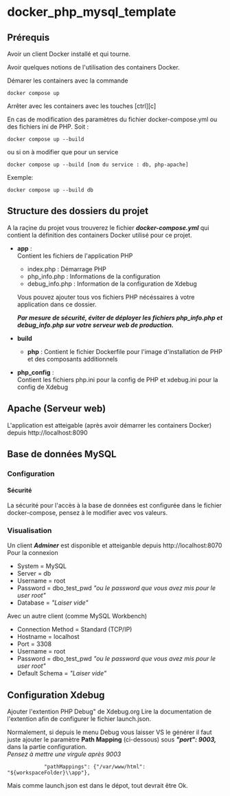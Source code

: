 # docker_php_mysql_template

## Prérequis
Avoir un client Docker installé et qui tourne.

Avoir quelques notions de l'utilisation des containers Docker.

Démarer les containers avec la commande 
```
docker compose up
```
Arrêter avec les containers avec les touches [ctrl][c]

En cas de modification des paramètres du fichier docker-compose.yml ou des fichiers ini de PHP.
Soit :
```
docker compose up --build
```
ou si on à modifier que pour un service
```
docker compose up --build [nom du service : db, php-apache] 
```
Exemple:
```
docker compose up --build db 
```

## Structure des dossiers du projet

A la raçine du projet vous trouverez le fichier ***docker-compose.yml*** qui contient la définition des containers Docker utilisé pour ce projet.

- **app** :  
  Contient les fichiers de l'application PHP 
  - index.php : Démarrage PHP
  - php_info.php : Informations de la configuration  
  - debug_info.php :  Information de la configuration de Xdebug


  Vous pouvez ajouter tous vos fichiers PHP nécéssaires à votre application dans ce dossier. 

  ***Par mesure de sécurité, éviter de déployer les fichiers php_info.php et debug_info.php sur votre serveur web de production.***

- **build**  
  - **php** : Contient le fichier Dockerfile pour l'image d'installation de PHP et des composants additionnels
- **php_config** :   
Contient les fichiers php.ini pour la config de PHP et xdebug.ini pour la config de Xdebug  

## Apache (Serveur web)
L'application est atteigable (après avoir démarrer les containers Docker) depuis http://localhost:8090

## Base de données MySQL
### Configuration
#### Sécurité
La sécurité pour l'accès à la base de données est configurée dans le fichier docker-compose, pensez à le modifier avec vos valeurs.

### Visualisation
Un client ***Adminer*** est disponible et atteiganble depuis http://localhost:8070
Pour la connexion 
- System = MySQL
- Server = db
- Username = root
- Password = dbo_test_pwd *"ou le password que vous avez mis pour le user root"*
- Database = *"Laiser vide"* 

Avec un autre client (comme MySQL Workbench)
- Connection Method = Standard (TCP/IP)
- Hostname = localhost
- Port = 3308
- Username = root
- Password = dbo_test_pwd *"ou le password que vous avez mis pour le user root"*
- Default Schema = *"Laiser vide"* 

## Configuration Xdebug
Ajouter l'extention PHP Debug" de Xdebug.org
Lire la documentation de l'extention afin de configurer le fichier launch.json.

Normalement, si depuis le menu Debug vous laisser VS le générer il faut juste ajouter le paramètre **Path Mapping** (ci-dessous) sous ***"port": 9003,*** dans la partie configuration.  
*Pensez à mettre une virgule après 9003*
```
            "pathMappings": {"/var/www/html": "${workspaceFolder}\\app"},
```
Mais comme launch.json est dans le dépot, tout devrait être Ok.
